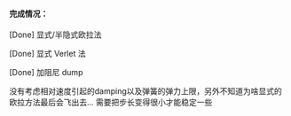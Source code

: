 #### 完成情况：

[Done] 显式/半隐式欧拉法

[Done]  显式 Verlet 法

[Done] 加阻尼 dump



没有考虑相对速度引起的damping以及弹簧的弹力上限，另外不知道为啥显式的欧拉方法最后会飞出去... 需要把步长变得很小才能稳定一些